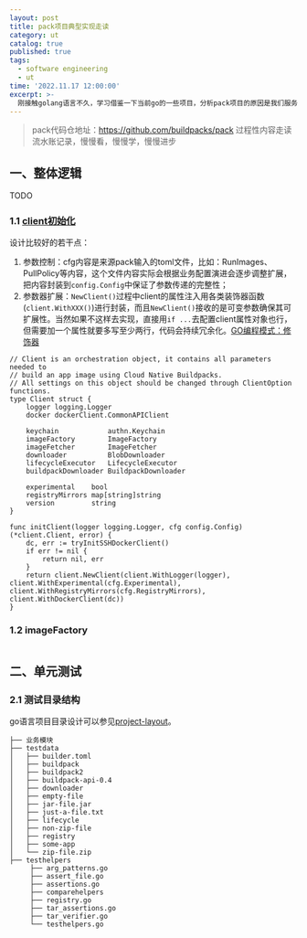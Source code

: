 ```yaml
---
layout: post
title: pack项目典型实现走读
category: ut
catalog: true
published: true
tags:
  - software engineering
  - ut
time: '2022.11.17 12:00:00'
excerpt: >-
  刚接触golang语言不久，学习借鉴一下当前go的一些项目，分析pack项目的原因是我们服务中使用应用模型，有各类工具行和文件渲染，所以参考学习pack项目是合适的。
---
```


> pack代码仓地址：https://github.com/buildpacks/pack
> 过程性内容走读流水账记录，慢慢看，慢慢学，慢慢进步

## 一、整体逻辑
TODO

### 1.1 [client初始化](https://github.com/buildpacks/pack/blob/558ae9a3c7e51f1e4e15aaa54bf90e9ca7f164a8/cmd/cmd.go#L136-L142)
设计比较好的若干点：
1. 参数控制：cfg内容是来源pack输入的toml文件，比如：RunImages、PullPolicy等内容，这个文件内容实际会根据业务配置演进会逐步调整扩展，把内容封装到`config.Config`中保证了参数传递的完整性；
2. 参数器扩展：`NewClient()`过程中client的属性注入用各类装饰器函数(`client.WithXXX()`)进行封装，而且`NewClient()`接收的是可变参数确保其可扩展性。当然如果不这样去实现，直接用`if ...`去配置client属性对象也行，但需要加一个属性就要多写至少两行，代码会持续冗余化。[GO编程模式：修饰器](https://coolshell.cn/articles/17929.html)
```golang
// Client is an orchestration object, it contains all parameters needed to
// build an app image using Cloud Native Buildpacks.
// All settings on this object should be changed through ClientOption functions.
type Client struct {
    logger logging.Logger
    docker dockerClient.CommonAPIClient

    keychain            authn.Keychain
    imageFactory        ImageFactory
    imageFetcher        ImageFetcher
    downloader          BlobDownloader
    lifecycleExecutor   LifecycleExecutor
    buildpackDownloader BuildpackDownloader

    experimental    bool
    registryMirrors map[string]string
    version         string
}

func initClient(logger logging.Logger, cfg config.Config) (*client.Client, error) {
	dc, err := tryInitSSHDockerClient()
	if err != nil {
		return nil, err
	}
	return client.NewClient(client.WithLogger(logger), client.WithExperimental(cfg.Experimental), client.WithRegistryMirrors(cfg.RegistryMirrors), client.WithDockerClient(dc))
}
```

### 1.2 imageFactory
```

```

## 二、单元测试

### 2.1 测试目录结构
go语言项目目录设计可以参见[project-layout](https://github.com/golang-standards/project-layout/blob/master/README_zh.md)。
``` shell
├── 业务模块
├── testdata
│   ├── builder.toml
│   ├── buildpack
│   ├── buildpack2
│   ├── buildpack-api-0.4
│   ├── downloader
│   ├── empty-file
│   ├── jar-file.jar
│   ├── just-a-file.txt
│   ├── lifecycle
│   ├── non-zip-file
│   ├── registry
│   ├── some-app
│   └── zip-file.zip
├── testhelpers
     ├── arg_patterns.go
     ├── assert_file.go
     ├── assertions.go
     ├── comparehelpers
     ├── registry.go
     ├── tar_assertions.go
     ├── tar_verifier.go
     └── testhelpers.go
```
